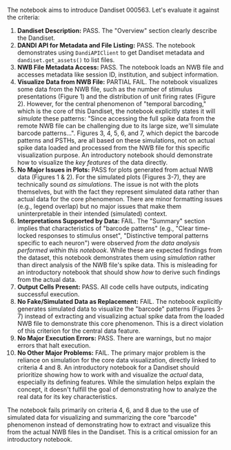 The notebook aims to introduce Dandiset 000563. Let's evaluate it against the criteria:

1.  **Dandiset Description:** PASS. The "Overview" section clearly describe the Dandiset.
2.  **DANDI API for Metadata and File Listing:** PASS. The notebook demonstrates using `DandiAPIClient` to get Dandiset metadata and `dandiset.get_assets()` to list files.
3.  **NWB File Metadata Access:** PASS. The notebook loads an NWB file and accesses metadata like session ID, institution, and subject information.
4.  **Visualize Data from NWB File:** PARTIAL FAIL. The notebook visualizes some data from the NWB file, such as the number of stimulus presentations (Figure 1) and the distribution of unit firing rates (Figure 2). However, for the central phenomenon of "temporal barcoding," which is the core of this Dandiset, the notebook explicitly states it will *simulate* these patterns: "Since accessing the full spike data from the remote NWB file can be challenging due to its large size, we'll simulate barcode patterns...". Figures 3, 4, 5, 6, and 7, which depict the barcode patterns and PSTHs, are all based on these simulations, not on actual spike data loaded and processed from the NWB file for this specific visualization purpose. An introductory notebook should demonstrate how to visualize the *key features* of the data directly.
5.  **No Major Issues in Plots:** PASS for plots generated from actual NWB data (Figures 1 &amp; 2). For the simulated plots (Figures 3-7), they are technically sound *as simulations*. The issue is not with the plots themselves, but with the fact they represent simulated data rather than actual data for the core phenomenon. There are minor formatting issues (e.g., legend overlap) but no major issues that make them uninterpretable in their intended (simulated) context.
6.  **Interpretations Supported by Data:** FAIL. The "Summary" section implies that characteristics of "barcode patterns" (e.g., "Clear time-locked responses to stimulus onset", "Distinctive temporal patterns specific to each neuron") were observed *from the data analysis performed within this notebook*. While these are expected findings from the dataset, this notebook demonstrates them using *simulation* rather than direct analysis of the NWB file's spike data. This is misleading for an introductory notebook that should show *how* to derive such findings from the actual data.
7.  **Output Cells Present:** PASS. All code cells have outputs, indicating successful execution.
8.  **No Fake/Simulated Data as Replacement:** FAIL. The notebook explicitly generates simulated data to visualize the "barcode" patterns (Figures 3-7) instead of extracting and visualizing actual spike data from the loaded NWB file to demonstrate this core phenomenon. This is a direct violation of this criterion for the central data feature.
9.  **No Major Execution Errors:** PASS. There are warnings, but no major errors that halt execution.
10. **No Other Major Problems:** FAIL. The primary major problem is the reliance on simulation for the core data visualization, directly linked to criteria 4 and 8. An introductory notebook for a Dandiset should prioritize showing how to work with and visualize the *actual* data, especially its defining features. While the simulation helps explain the concept, it doesn't fulfill the goal of demonstrating how to analyze the real data for its key characteristics.

The notebook fails primarily on criteria 4, 6, and 8 due to the use of simulated data for visualizing and summarizing the core "barcode" phenomenon instead of demonstrating how to extract and visualize this from the actual NWB files in the Dandiset. This is a critical omission for an introductory notebook.